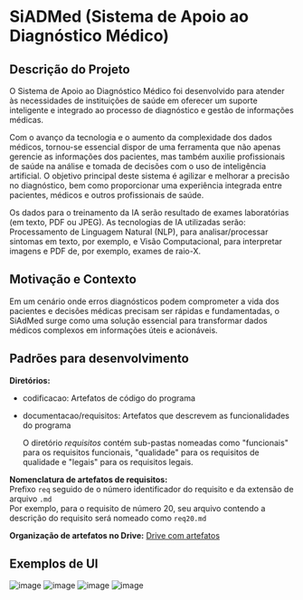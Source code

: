 # SiADMed (Sistema de Apoio ao Diagnóstico Médico)

## Descrição do Projeto
O Sistema de Apoio ao Diagnóstico Médico foi desenvolvido para atender às necessidades de instituições de saúde em oferecer um suporte inteligente e integrado ao processo de diagnóstico e gestão de informações médicas.

Com o avanço da tecnologia e o aumento da complexidade dos dados médicos, tornou-se essencial dispor de uma ferramenta que não apenas gerencie as informações dos pacientes, mas também auxilie profissionais de saúde na análise e tomada de decisões com o uso de inteligência artificial. O objetivo principal deste sistema é agilizar e melhorar a precisão no diagnóstico, bem como proporcionar uma experiência integrada entre pacientes, médicos e outros profissionais de saúde.

Os dados para o treinamento da IA serão resultado de exames laboratórias (em texto, PDF ou JPEG). As tecnologias de IA utilizadas serão: Processamento de Linguagem Natural (NLP), para analisar/processar sintomas em texto, por exemplo, e Visão Computacional, para interpretar imagens e PDF de, por exemplo, exames de raio-X.

## Motivação e Contexto
Em um cenário onde erros diagnósticos podem comprometer a vida dos pacientes e decisões médicas precisam ser rápidas e fundamentadas, o SiAdMed surge como uma solução essencial para transformar dados médicos complexos em informações úteis e acionáveis.


## Padrões para desenvolvimento

**Diretórios:**
- codificacao: Artefatos de código do programa
- documentacao/requisitos: Artefatos que descrevem as funcionalidades do programa

  O diretório *requisitos* contém sub-pastas nomeadas como "funcionais" para os requisitos funcionais, "qualidade" para os requisitos de qualidade e "legais" para os requisitos legais.

**Nomenclatura de artefatos de requisitos:**  
Prefixo `req` seguido de o número identificador do requisito e da extensão de arquivo `.md`  
Por exemplo, para o requisito de número 20, seu arquivo contendo a descrição do requisito será nomeado como `req20.md`

**Organização de artefatos no Drive:**
[Drive com artefatos](https://drive.google.com/drive/folders/1nE3zBhoeIrcQkPWDhv-R7xMRW-GNzKYW?usp=sharing)

## Exemplos de UI
![image](https://github.com/user-attachments/assets/2b9a92b0-89e3-4c3d-afb4-97597c7db243)
![image](https://github.com/user-attachments/assets/050d8c95-ab93-4fcb-8c8c-26cd8b1db73b)
![image](https://github.com/user-attachments/assets/d0c67aa2-7e0c-425e-8544-626186d16f8b)
![image](https://github.com/user-attachments/assets/2e3b5fb0-dac4-4d81-969e-bf5ac1d7a855)






